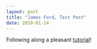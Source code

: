 ```yaml
---
layout: post
title: "James Ford, Test Post"
date: 2020-01-24
---
```


Following along a pleasant [tutorial](http://jmcglone.com/guides/github-pages/)!
